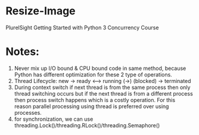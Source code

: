 # Resize-Image
PlurelSight Getting Started with Python 3 Concurrency Course

# Notes:
1. Never mix up I/O bound & CPU bound code in same method, because Python has different optimization for these 2 type of operations.
2. Thread Lifecycle: new -> ready <--> running (->) (blocked) -> terminated
3. During context switch if next thread is from the same process then only thread switching occurs but if the next thread is from a different process then process switch happens which is a costly operation. For this reason parallel processing using thread is preferred over using processes.
4. for synchronization, we can use threading.Lock()/threading.RLock()/threading.Semaphore()